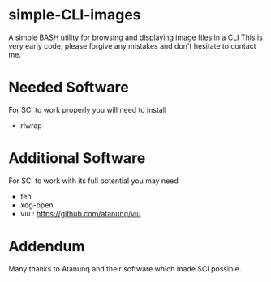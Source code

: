 # simple-CLI-images
A simple BASH utility for browsing and displaying image files in a CLI
This is very early code, please forgive any mistakes and don't hesitate to contact me.

# Needed Software
For SCI to work properly you will need to install
- rlwrap 


# Additional Software
For SCI to work with its full potential you may need
- feh
- xdg-open
- viu : https://github.com/atanunq/viu

# Addendum
Many thanks to Atanunq and their software which made SCI possible.

